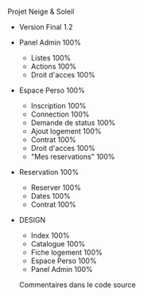 Projet Neige & Soleil
  - Version Final 1.2
  
 
 - Panel Admin 100%
    - Listes 100%
    - Actions 100%
    - Droit d'acces 100%
 - Espace Perso 100%
    - Inscription 100%
    - Connection 100%
    - Demande de status 100%
    - Ajout logement 100%
    - Contrat 100%  
    - Droit d'acces 100%
    - "Mes reservations" 100%
 - Reservation 100%
    - Reserver 100%
    - Dates 100%
    - Contrat 100%
 - DESIGN
    - Index 100%
    - Catalogue 100%
    - Fiche logement 100%
    - Espace Perso 100%
    - Panel Admin 100%
    
    Commentaires dans le code source
